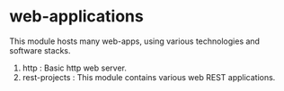 # web-applications

This module hosts many web-apps, using various technologies and software stacks.

1. http : Basic http web server.
2. rest-projects : This module contains various web REST applications. 

